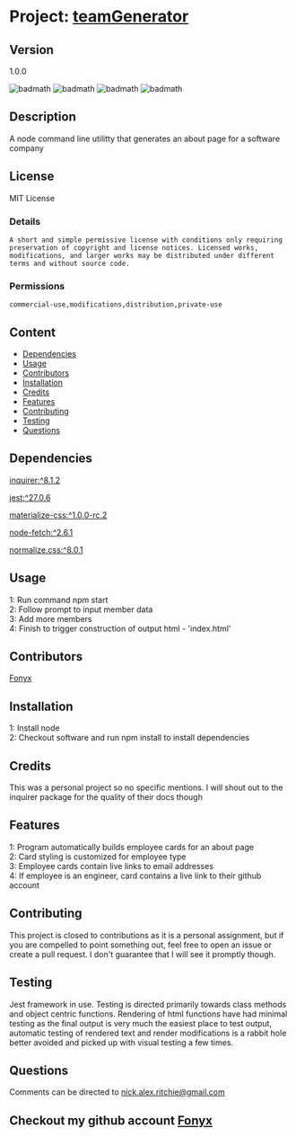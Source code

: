 # Project: [teamGenerator](https://github.com/Fonyx/teamGenerator)

## Version

1.0.0  

![badmath](https://img.shields.io/github/license/Fonyx/teamGenerator)  ![badmath](https://img.shields.io/github/languages/count/Fonyx/teamGenerator)  ![badmath](https://img.shields.io/github/commit-activity/m/Fonyx/teamGenerator)  ![badmath](https://img.shields.io/github/contributors/Fonyx/teamGenerator)  

## Description

A node command line utilitty that generates an about page for a software company  

## License

MIT License  

### Details  

```A short and simple permissive license with conditions only requiring preservation of copyright and license notices. Licensed works, modifications, and larger works may be distributed under different terms and without source code.  ```

### Permissions  

```commercial-use,modifications,distribution,private-use  ```

## Content 

- [Dependencies](#dependencies)
- [Usage](#usage)
- [Contributors](#contributors)
- [Installation](#installation)
- [Credits](#credits)
- [Features](#features)
- [Contributing](#contributing)
- [Testing](#testing)
- [Questions](#questions)




## Dependencies  

[inquirer:^8.1.2](https://www.npmjs.com/package/inquirer)

[jest:^27.0.6](https://www.npmjs.com/package/jest)

[materialize-css:^1.0.0-rc.2](https://www.npmjs.com/package/materialize-css)

[node-fetch:^2.6.1](https://www.npmjs.com/package/node-fetch)

[normalize.css:^8.0.1](https://www.npmjs.com/package/normalize.css)



## Usage

1: Run command npm start  
2: Follow prompt to input member data  
3: Add more members  
4: Finish to trigger construction of output html - 'index.html'    

## Contributors 

[Fonyx](https://github.com/Fonyx)

## Installation

1: Install node  
2: Checkout software and run npm install to install dependencies    

## Credits

This was a personal project so no specific mentions. I will shout out to the inquirer package for the 
quality of their docs though    

## Features

1: Program automatically builds employee cards for an about page  
2: Card styling is customized for employee type  
3: Employee cards contain live links to email addresses  
4: If employee is an engineer, card contains a live link to their github account  

## Contributing

This project is closed to contributions as it is a personal assignment, 
but if you are compelled to point something out, feel free to open an issue or create a pull request. 
I don't guarantee that I will see it promptly though.  

## Testing

Jest framework in use. Testing is directed primarily towards class methods and object centric functions.
Rendering of html functions have had minimal testing as the final output is very much the easiest place to test 
output, automatic testing of rendered text and render modifications is a rabbit hole better avoided and picked up 
with visual testing a few times.  

## Questions

Comments can be directed to nick.alex.ritchie@gmail.com  



## Checkout my github account [Fonyx](https://github.com/Fonyx)



